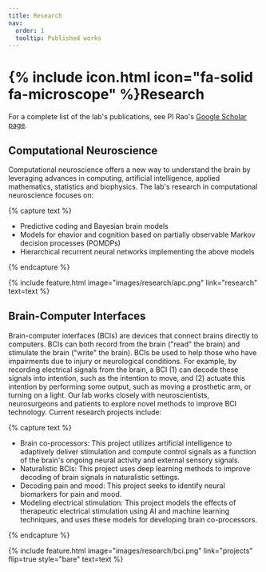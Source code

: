 ```yaml
---
title: Research
nav:
  order: 1
  tooltip: Published works
---
```


# {% include icon.html icon="fa-solid fa-microscope" %}Research

For a complete list of the lab's publications, see PI Rao's [Google Scholar page](https://scholar.google.com/citations?user=02nHF0gAAAAJ).

## Computational Neuroscience

Computational neuroscience offers a new way to understand the brain by leveraging advances in computing, artificial intelligence, applied mathematics, statistics and biophysics. The lab's research in computational neuroscience focuses on:

{% capture text %}

- Predictive coding and Bayesian brain models
- Models for ehavior and cognition based on partially observable Markov decision processes (POMDPs) 
- Hierarchical recurrent neural networks implementing the above models

{% endcapture %}

{% include feature.html image="images/research/apc.png" link="research" text=text %}

## Brain-Computer Interfaces

Brain-computer interfaces (BCIs) are devices that connect brains directly to computers. BCIs can both record from the brain ("read" the brain) and stimulate the brain ("write" the brain). BCIs be used to help those who have impairments due to injury or  neurological conditions. For example, by recording electrical signals from the brain, a BCI (1) can decode these signals into intention, such as the intention to move, and (2) actuate this intention by performing some output, such as moving a prosthetic arm, or turning on a light. Our lab works closely with neuroscientists, neurosurgeons and patients to explore novel methods to improve BCI technology. Current research projects include: 

{% capture text %}

- Brain co-processors: This project utilizes artificial intelligence to adaptively deliver stimulation and compute control signals as a function of the brain's ongoing neural activity and external sensory signals.
- Naturalistic BCIs: This project uses deep learning methods to improve decoding of brain signals in naturalistic settings.
- Decoding pain and mood: This project seeks to identify neural biomarkers for pain and mood.
- Modeling electrical stimulation: This project models the effects of therapeutic electrical stimulation using AI and machine learning techniques, and uses these models for developing brain co-processors. 

{% endcapture %}

{% include feature.html image="images/research/bci.png" link="projects" flip=true style="bare" text=text %}
